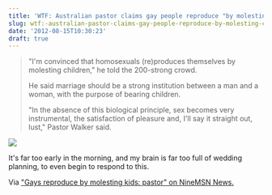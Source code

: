 ```yaml
---
title: 'WTF: Australian pastor claims gay people reproduce "by molesting children"'
slug: wtf:-australian-pastor-claims-gay-people-reproduce-by-molesting-children-
date: '2012-08-15T10:30:23'
draft: true
---
```


<blockquote><p>"I'm convinced that homosexuals (re)produces themselves by molesting children," he told the 200-strong crowd.<br/></p>

<p>He said marriage should be a strong institution between a man and a woman, with the purpose of bearing children.</p>

<p>"In the absence of this biological principle, sex becomes very instrumental, the satisfaction of pleasure and, I'll say it straight out, lust," Pastor Walker said.</p>
</blockquote>

<p><img src=http://i.imgur.com/TURCz.gif /></p>

<p>It's far too early in the morning, and my brain is far too full of wedding planning, to even begin to respond to  this.</p>

<p>Via <a href="http://news.ninemsn.com.au/article.aspx?id=8516146">"Gays reproduce by molesting kids: pastor" on NineMSN News.</a></p>


<!--more-->

